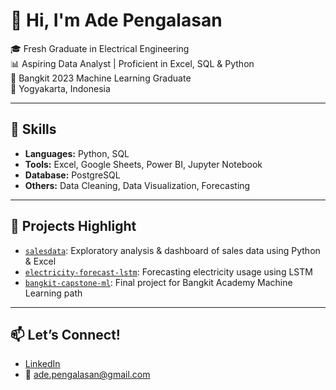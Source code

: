 # 👋 Hi, I'm Ade Pengalasan

🎓 Fresh Graduate in Electrical Engineering  
📊 Aspiring Data Analyst | Proficient in Excel, SQL & Python  
🚀 Bangkit 2023 Machine Learning Graduate  
📍 Yogyakarta, Indonesia

---

## 🔧 Skills
- **Languages:** Python, SQL  
- **Tools:** Excel, Google Sheets, Power BI, Jupyter Notebook  
- **Database:** PostgreSQL  
- **Others:** Data Cleaning, Data Visualization, Forecasting

---

## 📌 Projects Highlight
- [`salesdata`](https://github.com/adeepe/salesdata): Exploratory analysis & dashboard of sales data using Python & Excel  
- [`electricity-forecast-lstm`](https://github.com/adeepe/electricity-forecast-lstm): Forecasting electricity usage using LSTM  
- [`bangkit-capstone-ml`](https://github.com/adeepe/bangkit-capstone-ml): Final project for Bangkit Academy Machine Learning path

---

## 📫 Let’s Connect!
- [LinkedIn](https://www.linkedin.com/in/adepengalasan/)
- 📧 ade.pengalasan@gmail.com
